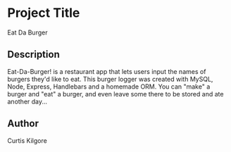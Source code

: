 # Project Title

Eat Da Burger

## Description

Eat-Da-Burger! is a restaurant app that lets users input the names of burgers they'd like to eat. This burger logger was created with MySQL, Node, Express, Handlebars and a homemade ORM. You can "make" a burger and "eat" a burger, and even leave some there to be stored and ate another day...

## Author

Curtis Kilgore